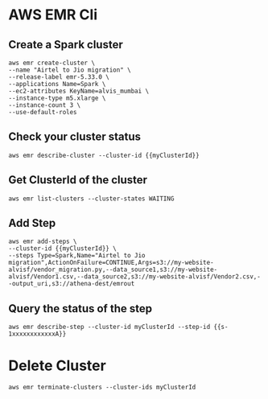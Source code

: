 # AWS EMR Cli

## Create a Spark cluster
```
aws emr create-cluster \
--name "Airtel to Jio migration" \
--release-label emr-5.33.0 \
--applications Name=Spark \
--ec2-attributes KeyName=alvis_mumbai \
--instance-type m5.xlarge \
--instance-count 3 \
--use-default-roles
```				

## Check your cluster status
```
aws emr describe-cluster --cluster-id {{myClusterId}}
```

## Get ClusterId of the cluster 
```
aws emr list-clusters --cluster-states WAITING
````							
## Add Step
```
aws emr add-steps \
--cluster-id {{myClusterId}} \
--steps Type=Spark,Name="Airtel to Jio migration",ActionOnFailure=CONTINUE,Args=s3://my-website-alvisf/vendor_migration.py,--data_source1,s3://my-website-alvisf/Vendor1.csv,--data_source2,s3://my-website-alvisf/Vendor2.csv,--output_uri,s3://athena-dest/emrout
```
## Query the status of the step
```
aws emr describe-step --cluster-id myClusterId --step-id {{s-1xxxxxxxxxxxxA}}
```
# Delete Cluster
```
aws emr terminate-clusters --cluster-ids myClusterId
```
